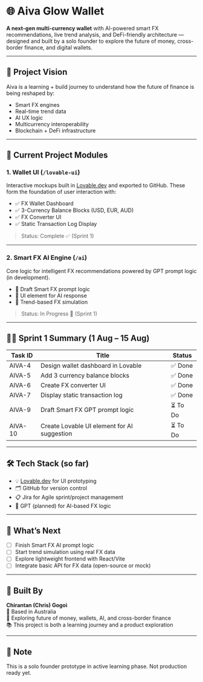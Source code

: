 # 🌐 Aiva Glow Wallet

**A next-gen multi-currency wallet** with AI-powered smart FX recommendations, live trend analysis, and DeFi-friendly architecture — designed and built by a solo founder to explore the future of money, cross-border finance, and digital wallets.

---

## 🚀 Project Vision

Aiva is a learning + build journey to understand how the future of finance is being reshaped by:
- Smart FX engines
- Real-time trend data
- AI UX logic
- Multicurrency interoperability
- Blockchain + DeFi infrastructure

---

## 🧱 Current Project Modules

### 1. Wallet UI (`/lovable-ui`)
Interactive mockups built in [Lovable.dev](https://lovable.dev) and exported to GitHub. These form the foundation of user interaction with:

- ✅ FX Wallet Dashboard
- ✅ 3-Currency Balance Blocks (USD, EUR, AUD)
- ✅ FX Converter UI
- ✅ Static Transaction Log Display

> Status: Complete ✅ (Sprint 1)

---

### 2. Smart FX AI Engine (`/ai`)
Core logic for intelligent FX recommendations powered by GPT prompt logic (in development).

- 🔄 Draft Smart FX prompt logic
- 🔄 UI element for AI response
- 🔄 Trend-based FX simulation

> Status: In Progress 🔧 (Sprint 1)

---

## 🧑‍💻 Sprint 1 Summary (1 Aug – 15 Aug)

| Task ID  | Title                                             | Status      |
|----------|---------------------------------------------------|-------------|
| AIVA-4   | Design wallet dashboard in Lovable                | ✅ Done     |
| AIVA-5   | Add 3 currency balance blocks                     | ✅ Done     |
| AIVA-6   | Create FX converter UI                            | ✅ Done     |
| AIVA-7   | Display static transaction log                    | ✅ Done     |
| AIVA-9   | Draft Smart FX GPT prompt logic                   | ⏳ To Do    |
| AIVA-10  | Create Lovable UI element for AI suggestion       | ⏳ To Do    |

---

## 🛠 Tech Stack (so far)

- 💡 [Lovable.dev](https://lovable.dev) for UI prototyping
- 🗂 GitHub for version control
- 📋 Jira for Agile sprint/project management
- 🧠 GPT (planned) for AI-based FX logic

---

## 🧭 What’s Next

- [ ] Finish Smart FX AI prompt logic
- [ ] Start trend simulation using real FX data
- [ ] Explore lightweight frontend with React/Vite
- [ ] Integrate basic API for FX data (open-source or mock)

---

## 👤 Built By

**Chirantan (Chris) Gogoi**  
📍 Based in Australia  
🔭 Exploring future of money, wallets, AI, and cross-border finance  
📚 This project is both a learning journey and a product exploration

---

## 📌 Note

This is a solo founder prototype in active learning phase. Not production ready yet.

